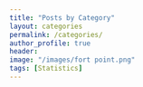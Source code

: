 ```yaml
---
title: "Posts by Category"
layout: categories
permalink: /categories/
author_profile: true
header:
image: "/images/fort point.png"
tags: [Statistics]
---
```

